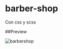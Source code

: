 # barber-shop

Con css y scss

##Preview 

![barbershop](https://user-images.githubusercontent.com/60223915/83195948-0c381100-a109-11ea-8fab-7ce32eaed597.jpg)
